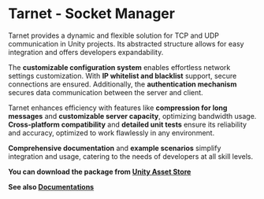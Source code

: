 # Tarnet - Socket Manager

Tarnet provides a dynamic and flexible solution for TCP and UDP communication in Unity projects. Its abstracted structure allows for easy integration and offers developers expandability.

The **customizable configuration system** enables effortless network settings customization. With **IP whitelist and blacklist** support, secure connections are ensured. Additionally, the **authentication mechanism** secures data communication between the server and client.

Tarnet enhances efficiency with features like **compression for long messages** and **customizable server capacity**, optimizing bandwidth usage. **Cross-platform compatibility** and **detailed unit tests** ensure its reliability and accuracy, optimized to work flawlessly in any environment.

**Comprehensive documentation** and **example scenarios** simplify integration and usage, catering to the needs of developers at all skill levels.

**You can download the package from [Unity Asset Store](https://assetstore.unity.com/packages/slug/302302)**

**See also [Documentations](https://tariksavas.gitbook.io/tarnet)**
